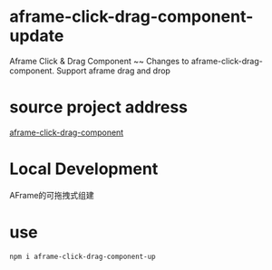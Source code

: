 # aframe-click-drag-component-update
Aframe Click &amp; Drag Component ~~ Changes to aframe-click-drag-component. Support aframe drag and drop
# source project address
[aframe-click-drag-component](https://github.com/jesstelford/aframe-click-drag-component)
# Local Development
AFrame的可拖拽式组建
# use
```bash
npm i aframe-click-drag-component-up
```